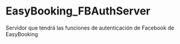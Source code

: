 # EasyBooking_FBAuthServer
Servidor que tendrá las funciones de autenticación de Facebook de EasyBooking
